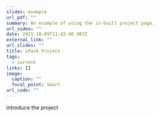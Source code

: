 ```yaml
---
slides: example
url_pdf: ""
summary: An example of using the in-built project page.
url_video: ""
date: 2021-10-09T11:42:40.407Z
external_link: ""
url_slides: ""
title: iPark Project
tags:
  - current
links: []
image:
  caption: ""
  focal_point: Smart
url_code: ""
---
```

introduce the project
